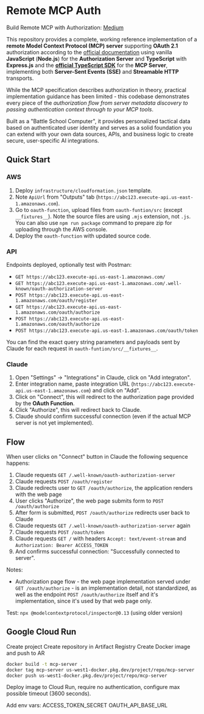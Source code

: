 # Remote MCP Auth

Build Remote MCP with Authorization:
[Medium](https://loginov-rocks.medium.com/build-remote-mcp-with-authorization-a2f394c669a8)

This repository provides a complete, working reference implementation of a **remote Model Context Protocol (MCP)
server** supporting **OAuth 2.1** authorization according to the
[official documentation](https://modelcontextprotocol.io/specification/2025-03-26/basic/authorization) using vanilla
**JavaScript** (**Node.js**) for the **Authorization Server** and **TypeScript** with **Express.js** and the
[**official TypeScript SDK**](https://github.com/modelcontextprotocol/typescript-sdk) for the **MCP Server**,
implementing both **Server-Sent Events (SSE)** and **Streamable HTTP** transports.

While the MCP specification describes authorization in theory, practical implementation guidance has been limited -
this codebase demonstrates every piece of the _authorization flow from server metadata discovery to passing
authentication context through to your MCP tools_.

Built as a "Battle School Computer", it provides personalized tactical data based on authenticated user identity and
serves as a solid foundation you can extend with your own data sources, APIs, and business logic to create secure,
user-specific AI integrations.

## Quick Start

### AWS

1. Deploy `infrastructure/cloudformation.json` template.
2. Note `ApiUrl` from "Outputs" tab (`https://abc123.execute-api.us-east-1.amazonaws.com`).
3. Go to `oauth-function`, upload files from `oauth-funtion/src` (except `__fixtures__`). Note the source files are
   using `.mjs` extension, not `.js`. You can also use `npm run package` command to prepare zip for uploading through
   the AWS console.
4. Deploy the `oauth-function` with updated source code.

### API

Endpoints deployed, optionally test with Postman:

* `GET https://abc123.execute-api.us-east-1.amazonaws.com/`
* `GET https://abc123.execute-api.us-east-1.amazonaws.com/.well-known/oauth-authorization-server`
* `POST https://abc123.execute-api.us-east-1.amazonaws.com/oauth/register`
* `GET https://abc123.execute-api.us-east-1.amazonaws.com/oauth/authorize`
* `POST https://abc123.execute-api.us-east-1.amazonaws.com/oauth/authorize`
* `POST https://abc123.execute-api.us-east-1.amazonaws.com/oauth/token`

You can find the exact query string parameters and payloads sent by Claude for each request in
`oauth-funtion/src/__fixtures__`.

### Claude

1. Open "Settings" -> "Integrations" in Claude, click on "Add integraton".
2. Enter integration name, paste integration URL (`https://abc123.execute-api.us-east-1.amazonaws.com`) and click on
   "Add".
3. Click on "Connect", this will redirect to the authorization page provided by the **OAuth Function**.
4. Click "Authorize", this will redirect back to Claude.
5. Claude should confirm successful connection (even if the actual MCP server is not yet implemented).

## Flow

When user clicks on "Connect" button in Claude the following sequence happens:

1. Claude requests `GET /.well-known/oauth-authorization-server`
2. Claude requests `POST /oauth/register`
3. Claude redirects user to `GET /oauth/authorize`, the application renders with the web page
4. User clicks "Authorize", the web page submits form to `POST /oauth/authorize`
5. After form is submitted, `POST /oauth/authorize` redirects user back to Claude
6. Claude requests `GET /.well-known/oauth-authorization-server` again
7. Claude requests `POST /oauth/token`
8. Claude requests `GET /` with headers `Accept: text/event-stream` and `Authorization: Bearer ACCESS_TOKEN`
9. And confirms successful connection: "Successfully connected to server".

Notes:

* Authorization page flow - the web page implementation served under `GET /oauth/authorize` - is an implementation
  detail, not standardized, as well as the endpoint `POST /oauth/authorize` itself and it's implementation, since it's
  used by that web page only.

Test: `npx @modelcontextprotocol/inspector@0.13` (using older version)

## Google Cloud Run

Create project
Create repository in Artifact Registry
Create Docker image and push to AR 

```sh
docker build -t mcp-server .
docker tag mcp-server us-west1-docker.pkg.dev/project/repo/mcp-server
docker push us-west1-docker.pkg.dev/project/repo/mcp-server
```

Deploy image to Cloud Run, require no authentication, configure max possible timeout (3600 seconds).

Add env vars:
ACCESS_TOKEN_SECRET
OAUTH_API_BASE_URL
